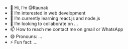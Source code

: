 - 👋 Hi, I’m @Raunak
- 👀 I’m interested in web development 
- 🌱 I’m currently learning react.js and node.js
- 💞️ I’m looking to collaborate on ...
- 📫 How to reach me contact me on gmail or WhatsApp 
- 😄 Pronouns: ...
- ⚡ Fun fact: ...

<!---
RaunakRajSingh/RaunakRajSingh is a ✨ special ✨ repository because its `README.md` (this file) appears on your GitHub profile.
You can click the Preview link to take a look at your changes.
--->
